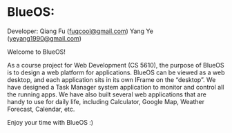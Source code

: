 # BlueOS:

Developer: Qiang Fu (fuqcool@gmail.com) 
	        Yang Ye (yeyang1990@gmail.com)

Welcome to BlueOS! 

As a course project for Web Development (CS 5610), the purpose of BlueOS is to design a web platform for applications.
BlueOS can be viewed as a web desktop, and each application sits in its own IFrame on the “desktop”.  We have designed
a Task Manager system application to monitor and control all the running apps. We have also built several web 
applications that are handy to use for daily life, including Calculator, Google Map, Weather Forecast, Calendar, etc.

Enjoy your time with BlueOS :) 
